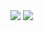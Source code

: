 <img src="https://api.shippable.com/projects/58a8bd04044ca00f00e9cef1/badge?branch=master">
<img src="https://api.shippable.com/projects/58a8bd04044ca00f00e9cef1/coverageBadge?branch=master">


